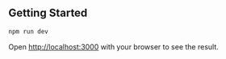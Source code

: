 ## Getting Started

```bash
npm run dev
```
Open [http://localhost:3000](http://localhost:3000) with your browser to see the result.
